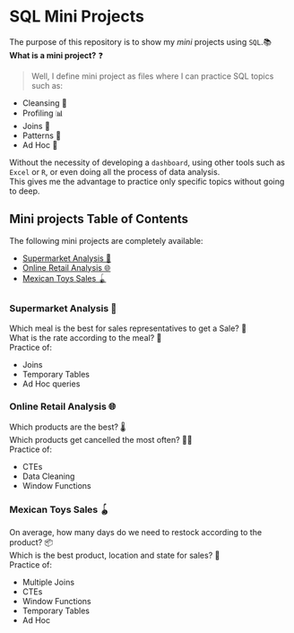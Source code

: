 # SQL Mini Projects

The purpose of this repository is to show my *mini* projects using `SQL`.📚  
**What is a mini project?** ❓  
 > Well, I define mini project as files where I can practice SQL topics such as:
 - Cleansing 🧼
 - Profiling 📊
 - Joins 🔑
 - Patterns 💮
 - Ad Hoc 🙋‍  

Without the necessity of developing a `dashboard`, using other tools such as `Excel` or `R`, or even doing all the process of data analysis.  
This gives me the advantage to practice only specific topics without going to deep.

## Mini projects Table of Contents
The following mini projects are completely available:  
- [Supermarket Analysis 🏪](#supermarket-analysis-)
- [Online Retail Analysis 🌐](#online-retail-analysis-)
- [Mexican Toys Sales 🪀](#mexican-toys-sales-)

## 
### Supermarket Analysis 🏪
Which meal is the best for sales representatives to get a Sale? 🤔  
What is the rate according to the meal? 🍴  
Practice of:
 - Joins
 - Temporary Tables
 - Ad Hoc queries

### Online Retail Analysis 🌐
Which products are the best? 🌡  
Which products get cancelled the most often? 🙅‍♀️  
Practice of:
 - CTEs
 - Data Cleaning
 - Window Functions
 
 ### Mexican Toys Sales 🪀
 On average, how many days do we need to restock according to the product? 📦  
 Which is the best product, location and state for sales? 🧸  
 Practice of:
 - Multiple Joins
 - CTEs
 - Window Functions
 - Temporary Tables
 - Ad Hoc
